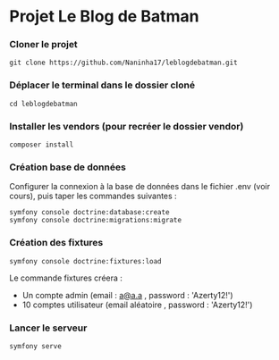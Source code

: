 # Projet Le Blog de Batman

### Cloner le projet

````
git clone https://github.com/Naninha17/leblogdebatman.git
````

### Déplacer le terminal dans le dossier cloné
```
cd leblogdebatman
```

### Installer les vendors (pour recréer le dossier vendor)
```
composer install
```

### Création base de données 
Configurer la connexion à la base de données dans le fichier .env (voir cours), puis taper les commandes suivantes :
```
symfony console doctrine:database:create
symfony console doctrine:migrations:migrate
```

### Création des fixtures
````
symfony console doctrine:fixtures:load
````
Le commande fixtures créera : 
* Un compte admin (email : a@a.a , password : 'Azerty12!')
* 10 comptes utilisateur (email aléatoire , password : 'Azerty12!')

### Lancer le serveur
```
symfony serve
```
